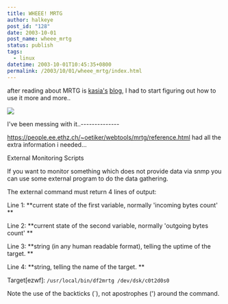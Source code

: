 ```yaml
---
title: WHEEE! MRTG
author: halkeye
post_id: "128"
date: 2003-10-01
post_name: wheee_mrtg
status: publish
tags:
  - linux
datetime: 2003-10-01T10:45:35+0800
permalink: /2003/10/01/wheee_mrtg/index.html
---
```


after reading about MRTG is [kasia's](https://www.unix-girl.com) [blog](https://www.unix-girl.com/blog/archives/001134.html), I had to start figuring out how to use it more and more..

![](https://www.halkeye.net/mrtg/memory-day.png)

I've been messing with it..--------------

https://people.ee.ethz.ch/~oetiker/webtools/mrtg/reference.html had all the extra information i needed...

External Monitoring Scripts

 If you want to monitor something which does not provide data via snmp you can use some external program to do the data gathering.

 The external command must return 4 lines of output:

Line 1: **current state of the first variable, normally 'incoming bytes count' **

Line 2: **current state of the second variable, normally 'outgoing bytes count' **

Line 3: **string (in any human readable format), telling the uptime of the target. **

Line 4: **string, telling the name of the target. **

Target[ezwf]: `/usr/local/bin/df2mrtg /dev/dsk/c0t2d0s0`

Note the use of the backticks (`), not apostrophes (') around the command.
